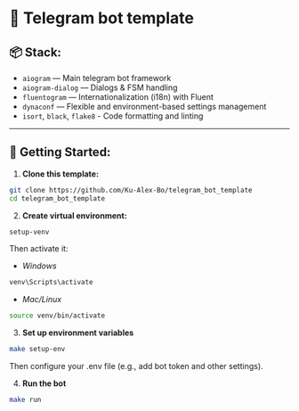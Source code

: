 # 📝 Telegram bot template

## 📦 Stack:

- `aiogram` — Main telegram bot framework
- `aiogram-dialog` — Dialogs & FSM handling
- `fluentogram` —  Internationalization (i18n) with Fluent
- `dynaconf` — Flexible and environment-based settings management
- `isort`, `black`, `flake8` - Code formatting and linting

---

## 🚀 Getting Started:

1. **Clone this template:**

```bash
git clone https://github.com/Ku-Alex-Bo/telegram_bot_template
cd telegram_bot_template
```

2. **Create virtual environment:**
```bash
setup-venv
```
Then activate it:
- *Windows*
```bash
venv\Scripts\activate
```
- *Mac/Linux*
```bash
source venv/bin/activate
```

3. **Set up environment variables**
```bash
make setup-env
```
Then configure your .env file (e.g., add bot token and other settings).

4. **Run the bot**
```bash
make run
```
